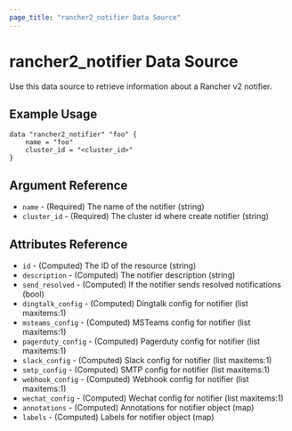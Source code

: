 ```yaml
---
page_title: "rancher2_notifier Data Source"
---
```


# rancher2\_notifier Data Source

Use this data source to retrieve information about a Rancher v2 notifier.

## Example Usage

```
data "rancher2_notifier" "foo" {
    name = "foo"
    cluster_id = "<cluster_id>"
}
```

## Argument Reference

* `name` - (Required) The name of the notifier (string)
* `cluster_id` - (Required) The cluster id where create notifier (string)

## Attributes Reference

* `id` - (Computed) The ID of the resource (string)
* `description` - (Computed) The notifier description (string)
* `send_resolved` - (Computed) If the notifier sends resolved notifications (bool)
* `dingtalk_config` - (Computed) Dingtalk config for notifier (list maxitems:1)
* `msteams_config` - (Computed) MSTeams config for notifier (list maxitems:1)
* `pagerduty_config` - (Computed) Pagerduty config for notifier (list maxitems:1)
* `slack_config` - (Computed) Slack config for notifier (list maxitems:1)
* `smtp_config` - (Computed) SMTP config for notifier (list maxitems:1)
* `webhook_config` - (Computed) Webhook config for notifier (list maxitems:1)
* `wechat_config` - (Computed) Wechat config for notifier (list maxitems:1)
* `annotations` - (Computed) Annotations for notifier object (map)
* `labels` - (Computed) Labels for notifier object (map)
